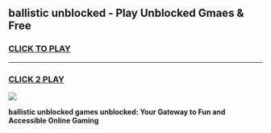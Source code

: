 
## ballistic unblocked - Play Unblocked Gmaes & Free
<h3>
<a href="https://news.freeplayer.one?title=ballistic_unblocked&ref=16F">CLICK TO PLAY</a></h3>
<hr>

<h3>
<a href="https://news.freeplayer.one?title=ballistic_unblocked&ref=16F">CLICK 2 PLAY</a>
  
</h3>

<a href="https://news.freeplayer.one?title=ballistic_unblocked&ref=16F/"><img src="https://clearcache.store/games.png"></a>


**ballistic unblocked games unblocked: Your Gateway to Fun and Accessible Online Gaming**
